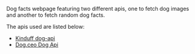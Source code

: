 Dog facts webpage featuring two different apis, one to fetch dog images and another to fetch random dog facts.

The apis used are listed below: 
- [Kinduff dog-api](https://kinduff.github.io/dog-api/)
- [Dog.ceo Dog Api](https://dog.ceo/dog-api/)
